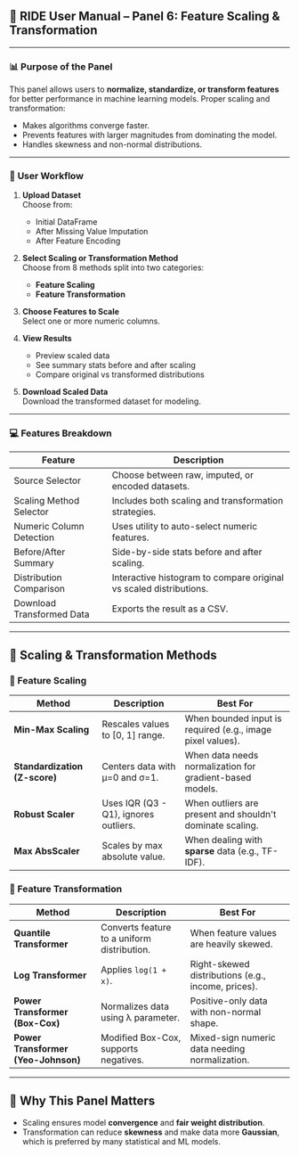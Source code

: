 ## 📘 RIDE User Manual – Panel 6: **Feature Scaling & Transformation**

---
### 📊 **Purpose of the Panel**

This panel allows users to **normalize, standardize, or transform features** for better performance in machine learning models. Proper scaling and transformation:

- Makes algorithms converge faster.
- Prevents features with larger magnitudes from dominating the model.
- Handles skewness and non-normal distributions.

---
### 🧭 **User Workflow**

1. **Upload Dataset**  
    Choose from:
    - Initial DataFrame
    - After Missing Value Imputation
    - After Feature Encoding

2. **Select Scaling or Transformation Method**  
    Choose from 8 methods split into two categories:    
    - **Feature Scaling**
    - **Feature Transformation**

3. **Choose Features to Scale**  
    Select one or more numeric columns.

4. **View Results**  
    - Preview scaled data
    - See summary stats before and after scaling
    - Compare original vs transformed distributions

5. **Download Scaled Data**  
    Download the transformed dataset for modeling.

---
### 💻 Features Breakdown

| Feature                   | Description                                                        |
| ------------------------- | ------------------------------------------------------------------ |
| Source Selector           | Choose between raw, imputed, or encoded datasets.                  |
| Scaling Method Selector   | Includes both scaling and transformation strategies.               |
| Numeric Column Detection  | Uses utility to auto-select numeric features.                      |
| Before/After Summary      | Side-by-side stats before and after scaling.                       |
| Distribution Comparison   | Interactive histogram to compare original vs scaled distributions. |
| Download Transformed Data | Exports the result as a CSV.                                       |

---
## 🔧 Scaling & Transformation Methods

### 📏 Feature Scaling

| Method                        | Description                           | Best For                                                   |
| ----------------------------- | ------------------------------------- | ---------------------------------------------------------- |
| **Min-Max Scaling**           | Rescales values to [0, 1] range.      | When bounded input is required (e.g., image pixel values). |
| **Standardization (Z-score)** | Centers data with μ=0 and σ=1.        | When data needs normalization for gradient-based models.   |
| **Robust Scaler**             | Uses IQR (Q3 - Q1), ignores outliers. | When outliers are present and shouldn't dominate scaling.  |
| **Max AbsScaler**             | Scales by max absolute value.         | When dealing with **sparse** data (e.g., TF-IDF).          |

### 🔄 Feature Transformation

|Method|Description|Best For|
|---|---|---|
|**Quantile Transformer**|Converts feature to a uniform distribution.|When feature values are heavily skewed.|
|**Log Transformer**|Applies `log(1 + x)`.|Right-skewed distributions (e.g., income, prices).|
|**Power Transformer (Box-Cox)**|Normalizes data using λ parameter.|Positive-only data with non-normal shape.|
|**Power Transformer (Yeo-Johnson)**|Modified Box-Cox, supports negatives.|Mixed-sign numeric data needing normalization.|

---
## 🧠 Why This Panel Matters

- Scaling ensures model **convergence** and **fair weight distribution**.
- Transformation can reduce **skewness** and make data more **Gaussian**, which is preferred by many statistical and ML models.